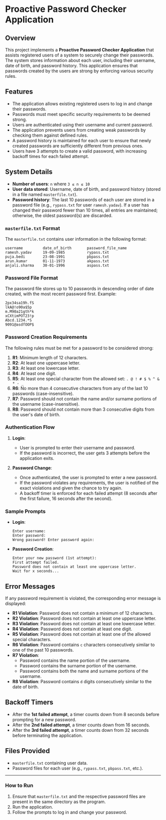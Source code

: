# Proactive Password Checker Application

## Overview

This project implements a **Proactive Password Checker Application** that assists registered users of a system to securely change their passwords. The system stores information about each user, including their username, date of birth, and password history. This application ensures that passwords created by the users are strong by enforcing various security rules.

## Features

- The application allows existing registered users to log in and change their passwords.
- Passwords must meet specific security requirements to be deemed strong.
- Users are authenticated using their username and current password.
- The application prevents users from creating weak passwords by checking them against defined rules.
- A password history is maintained for each user to ensure that newly created passwords are sufficiently different from previous ones.
- Users have 3 attempts to create a valid password, with increasing backoff times for each failed attempt.

## System Details

- **Number of users**: `n` where `3 ≤ n ≤ 10`
- **User data stored**: Username, date of birth, and password history (stored in a file named `masterfile.txt`).
- **Password history**: The last 10 passwords of each user are stored in a password file (e.g., `rypass.txt` for user `ramesh.yadav`). If a user has changed their password fewer than 10 times, all entries are maintained; otherwise, the oldest password(s) are discarded.

### `masterfile.txt` Format

The `masterfile.txt` contains user information in the following format:

```
username         date_of_birth       password_file_name
ramesh.yadav     19-09-1985          rypass.txt
puja.bedi        23-08-1991          pbpass.txt
arun.kumar       01-11-1973          akpass.txt
anjali.sharma    30-01-1996          aspass.txt
```

### Password File Format

The password file stores up to 10 passwords in descending order of date created, with the most recent password first. Example:

```
2px34sa19h.fS
lkA@!o90a$5p
m.M90a21gth*k
xCXtimPOT23!p
Abcd.1234.*S
9091@asdfOOP$
```

### Password Creation Requirements

The following rules must be met for a password to be considered strong:

1. **R1**: Minimum length of 12 characters.
2. **R2**: At least one uppercase letter.
3. **R3**: At least one lowercase letter.
4. **R4**: At least one digit.
5. **R5**: At least one special character from the allowed set: `. @ ! # $ % ^ & * - _`
6. **R6**: No more than 4 consecutive characters from any of the last 10 passwords (case-insensitive).
7. **R7**: Password should not contain the name and/or surname portions of the username (case-insensitive).
8. **R8**: Password should not contain more than 3 consecutive digits from the user's date of birth.

### Authentication Flow

1. **Login**:
   - User is prompted to enter their username and password.
   - If the password is incorrect, the user gets 3 attempts before the application exits.

2. **Password Change**:
   - Once authenticated, the user is prompted to enter a new password.
   - If the password violates any requirements, the user is notified of the exact violations and given the chance to try again.
   - A backoff timer is enforced for each failed attempt (8 seconds after the first failure, 16 seconds after the second).

### Sample Prompts

- **Login**:
  ```
  Enter username:
  Enter password:
  Wrong password! Enter password again:
  ```

- **Password Creation**:
  ```
  Enter your new password (1st attempt):
  First attempt failed.
  Password does not contain at least one uppercase letter.
  Wait for x seconds...
  ```

## Error Messages

If any password requirement is violated, the corresponding error message is displayed:

- **R1 Violation**: Password does not contain a minimum of 12 characters.
- **R2 Violation**: Password does not contain at least one uppercase letter.
- **R3 Violation**: Password does not contain at least one lowercase letter.
- **R4 Violation**: Password does not contain at least one digit.
- **R5 Violation**: Password does not contain at least one of the allowed special characters.
- **R6 Violation**: Password contains `c` characters consecutively similar to one of the past 10 passwords.
- **R7 Violation**: 
  - Password contains the name portion of the username.
  - Password contains the surname portion of the username.
  - Password contains both the name and surname portions of the username.
- **R8 Violation**: Password contains `d` digits consecutively similar to the date of birth.

## Backoff Timers

- After the **1st failed attempt**, a timer counts down from 8 seconds before prompting for a new password.
- After the **2nd failed attempt**, a timer counts down from 16 seconds.
- After the **3rd failed attempt**, a timer counts down from 32 seconds before terminating the application.

## Files Provided

- `masterfile.txt` containing user data.
- Password files for each user (e.g., `rypass.txt`, `pbpass.txt`, etc.).

---

### How to Run

1. Ensure that `masterfile.txt` and the respective password files are present in the same directory as the program.
2. Run the application.
3. Follow the prompts to log in and change your password.

